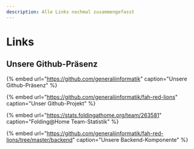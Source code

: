 ```yaml
---
description: Alle Links nochmal zusammengefasst
---
```


# Links

## Unsere Github-Präsenz

{% embed url="https://github.com/generaliinformatik" caption="Unsere Github-Präsenz" %}

{% embed url="https://github.com/generaliinformatik/fah-red-lions" caption="Unser Github-Projekt" %}

{% embed url="https://stats.foldingathome.org/team/263581" caption="Folding@Home Team-Statistik" %}

{% embed url="https://github.com/generaliinformatik/fah-red-lions/tree/master/backend" caption="Unsere Backend-Komponente" %}



